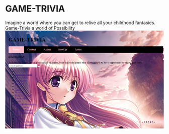 # GAME-TRIVIA
Imagine a world where you can get to relive all your childhood fantasies. 
Game-Trivia a world of Possibility![alt text](https://github.com/angelinakadama/GAME-TRIVIA/blob/master/img/Capture.PNG)
